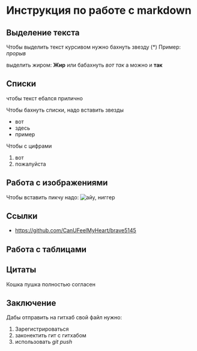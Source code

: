 # Инструкция по работе с markdown

## Выделение текста

Чтобы выделить текст курсивом нужно бахнуть звезду (*) Пример: *прорыв*

выделить жиром: **Жир**
 или бабахнуть _вот так_
 а можно и __так__

## Списки
чтобы текст ебался прилично

Чтобы бахнуть списки, надо вставить звезды
 * вот
 * здесь
 * пример

Чтобы с цифрами
1. вот
2. пожалуйста



## Работа с изображениями

Чтобы вставить пикчу надо:
![айу, ниггер](picha.jpg)

## Ссылки

 * https://github.com/CanUFeelMyHeart/brave5145 

## Работа с таблицами

## Цитаты

Кошка пушка
полностью согласен

## Заключение

Дабы отправить на гитхаб свой файл нужно:
1. Зарегистрироваться
2. законектить гит с гитхабом
3.  использовать *git push*